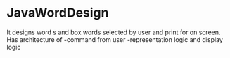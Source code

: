 # JavaWordDesign
It designs word s and box words selected by user and print for on screen.
Has architecture of  -command from user   -representation logic and display logic
